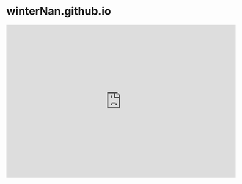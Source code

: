 # winterNan.github.io

<iframe src="https://mail.uu.se/owa/calendar/8e23bb1828b745d3a28259fbbc3d95b5@it.uu.se/3fc61dd5fa8849cdb01cf3c873aabf4617779926881907174420/calendar.html" 
style=" border-width:0 " width="600" height="400" frameborder="0" scrolling="no"></iframe>

